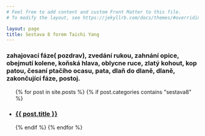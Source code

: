 ```yaml
---
# Feel free to add content and custom Front Matter to this file.
# To modify the layout, see https://jekyllrb.com/docs/themes/#overriding-theme-defaults

layout: page
title: Sestava 8 forem Taichi Yang
---
```


### zahajovací fáze( pozdrav), zvedání rukou, zahnání opice, obejmutí kolene, koňská hlava, oblycne ruce, zlatý kohout, kop patou, česaní ptačího ocasu, pata, dlaň do dlaně, dlaně, zakončující fáze, postoj.



<ul>
  {% for post in site.posts %}
    {% if post.categories contains "sestava8" %}
      <li><h3><a href="{{ site.baseurl }}{{ post.url }}">{{ post.title }}</a></h3></li>
    {% endif %}
  {% endfor %}
</ul>


